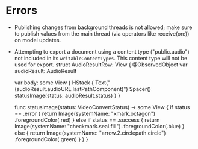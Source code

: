 #  Errors

* Publishing changes from background threads is not allowed; make sure to publish values from the main thread (via operators like receive(on:)) on model updates.
* Attempting to export a document using a content type ("public.audio") not included in its `writableContentTypes`. This content type will not be used for export.
struct AudioResultRow: View {
    @ObservedObject var audioResult: AudioResult
    
    var body: some View {
        HStack {
            Text("\(audioResult.audioURL.lastPathComponent)")
            Spacer()
            statusImage(status: audioResult.status)
        }
    }

    func statusImage(status: VideoConvertStatus) -> some View {
        if status == .error {
            return Image(systemName: "xmark.octagon")
                .foregroundColor(.red)
        } else if status == .success {
            return Image(systemName: "checkmark.seal.fill")
                .foregroundColor(.blue)
        } else {
            return Image(systemName: "arrow.2.circlepath.circle")
                .foregroundColor(.green)
        }
    }
}
